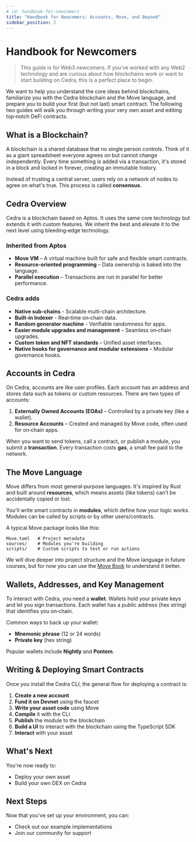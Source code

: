 ```yaml
---
# id: handbook-for-newcomers
title: "Handbook for Newcomers: Accounts, Move, and Beyond"
sidebar_position: 2
---
```


# Handbook for Newcomers

> This guide is for Web3 newcomers. If you've worked with any Web2 technology and are curious about how blockchains work or want to start building on Cedra, this is a perfect place to begin.

We want to help you understand the core ideas behind blockchains, familiarize you with the Cedra blockchain and the Move language, and prepare you to build your first (but not last) smart contract. The following two guides will walk you through writing your very own asset and editing top‑notch DeFi contracts.

## What is a Blockchain?

A blockchain is a shared database that no single person controls. Think of it as a giant spreadsheet everyone agrees on but cannot change independently. Every time something is added via a transaction, it's stored in a block and locked in forever, creating an immutable history.

Instead of trusting a central server, users rely on a network of nodes to agree on what's true. This process is called **consensus**.

## Cedra Overview

Cedra is a blockchain based on Aptos. It uses the same core technology but extends it with custom features. We inherit the best and elevate it to the next level using bleeding‑edge technology.

### Inherited from Aptos

* **Move VM** – A virtual machine built for safe and flexible smart contracts.
* **Resource‑oriented programming** – Data ownership is baked into the language.
* **Parallel execution** – Transactions are run in parallel for better performance.

### Cedra adds

* **Native sub‑chains** - Scalable multi-chain architecture.
* **Built‑in Indexer** - Real‑time on‑chain data.
* **Random generator machine** - Verifiable randomness for apps.
* **Easier module upgrades and management** – Seamless on‑chain upgrades.
* **Custom token and NFT standards** – Unified asset interfaces.
* **Native hooks for governance and modular extensions** – Modular governance hooks.

## Accounts in Cedra

On Cedra, accounts are like user profiles. Each account has an address and stores data such as tokens or custom resources. There are two types of accounts:

1. **Externally Owned Accounts (EOAs)** – Controlled by a private key (like a wallet).
2. **Resource Accounts** – Created and managed by Move code, often used for on‑chain apps.

When you want to send tokens, call a contract, or publish a module, you submit a **transaction**. Every transaction costs **gas**, a small fee paid to the network.

## The Move Language

Move differs from most general‑purpose languages. It's inspired by Rust and built around **resources**, which means assets (like tokens) can't be accidentally copied or lost.

You'll write smart contracts in **modules**, which define how your logic works. Modules can be called by scripts or by other users/contracts.

A typical Move package looks like this:

```text
Move.toml   # Project metadata
sources/    # Modules you're building
scripts/    # Custom scripts to test or run actions
```

We will dive deeper into project structure and the Move language in future courses, but for now you can use the [Move Book](https://move-book.com/reference/) to understand it better.

## Wallets, Addresses, and Key Management

To interact with Cedra, you need a **wallet**. Wallets hold your private keys and let you sign transactions. Each wallet has a public address (hex string) that identifies you on‑chain.

Common ways to back up your wallet:

* **Mnemonic phrase** (12 or 24 words)
* **Private key** (hex string)

Popular wallets include **Nightly** and **Pontem**.

## Writing & Deploying Smart Contracts

Once you install the Cedra CLI, the general flow for deploying a contract is:

1. **Create a new account**
2. **Fund it on Devnet** using the faucet
3. **Write your asset code** using Move
4. **Compile** it with the CLI
5. **Publish** the module to the blockchain
6. **Build a UI** to interact with the blockchain using the TypeScript SDK
7. **Interact** with your asset

## What's Next

You're now ready to:

* Deploy your own asset
* Build your own DEX on Cedra


## Next Steps

Now that you've set up your environment, you can:

- Check out our example implementations
- Join our community for support 